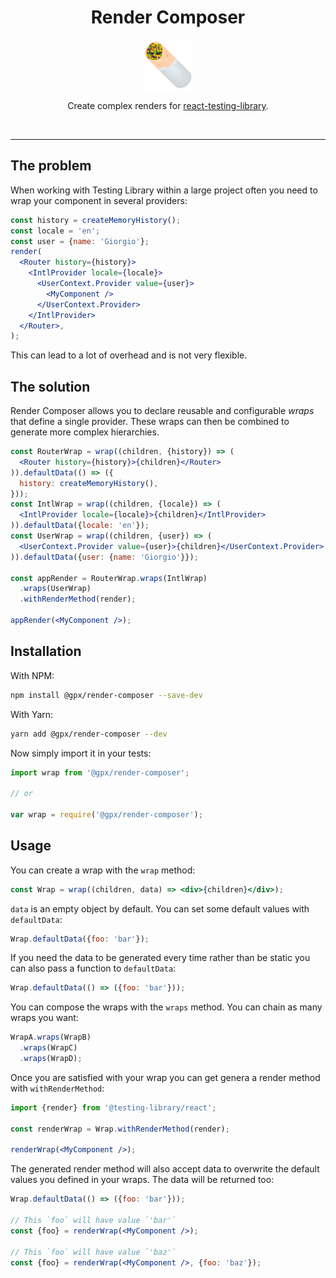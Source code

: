 <div align="center">
<h1>Render Composer</h1>

<a href="https://www.joypixels.com/emoji/1f32f">
  <img
    height="80"
    width="80"
    alt="burrito"
    src="https://raw.githubusercontent.com/Gpx/render-composer/master/other/burrito.png"
  />
</a>

<p>Create complex renders for <a href="https://github.com/testing-library/react-testing-library">react-testing-library</a>.</p>

<br />
</div>

<hr />

## The problem

When working with Testing Library within a large project often you need to wrap your component
in several providers:

```jsx
const history = createMemoryHistory();
const locale = 'en';
const user = {name: 'Giorgio'};
render(
  <Router history={history}>
    <IntlProvider locale={locale}>
      <UserContext.Provider value={user}>
        <MyComponent />
      </UserContext.Provider>
    </IntlProvider>
  </Router>,
);
```

This can lead to a lot of overhead and is not very flexible.

## The solution

Render Composer allows you to declare reusable and configurable _wraps_ that define
a single provider. These wraps can then be combined to generate more complex hierarchies.

```jsx
const RouterWrap = wrap((children, {history}) => (
  <Router history={history}>{children}</Router>
)).defaultData(() => ({
  history: createMemoryHistory(),
}));
const IntlWrap = wrap((children, {locale}) => (
  <IntlProvider locale={locale}>{children}</IntlProvider>
)).defaultData({locale: 'en'});
const UserWrap = wrap((children, {user}) => (
  <UserContext.Provider value={user}>{children}</UserContext.Provider>
)).defaultData({user: {name: 'Giorgio'}});

const appRender = RouterWrap.wraps(IntlWrap)
  .wraps(UserWrap)
  .withRenderMethod(render);

appRender(<MyComponent />);
```

## Installation

With NPM:

```sh
npm install @gpx/render-composer --save-dev
```

With Yarn:

```sh
yarn add @gpx/render-composer --dev
```

Now simply import it in your tests:

```js
import wrap from '@gpx/render-composer';

// or

var wrap = require('@gpx/render-composer');
```

## Usage

You can create a wrap with the `wrap` method:

```jsx
const Wrap = wrap((children, data) => <div>{children}</div>);
```

`data` is an empty object by default. You can set some default values with `defaultData`:

```jsx
Wrap.defaultData({foo: 'bar'});
```

If you need the data to be generated every time rather than be static you can also
pass a function to `defaultData`:

```jsx
Wrap.defaultData(() => ({foo: 'bar'}));
```

You can compose the wraps with the `wraps` method. You can chain as many wraps you want:

```jsx
WrapA.wraps(WrapB)
  .wraps(WrapC)
  .wraps(WrapD);
```

Once you are satisfied with your wrap you can get genera a render method with `withRenderMethod`:

```jsx
import {render} from '@testing-library/react';

const renderWrap = Wrap.withRenderMethod(render);

renderWrap(<MyComponent />);
```

The generated render method will also accept data to overwrite the default values you
defined in your wraps. The data will be returned too:

```jsx
Wrap.defaultData(() => ({foo: 'bar'}));

// This `foo` will have value `'bar'`
const {foo} = renderWrap(<MyComponent />);

// This `foo` will have value `'baz'`
const {foo} = renderWrap(<MyComponent />, {foo: 'baz'});
```
